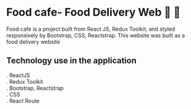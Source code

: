 # Food cafe- Food Delivery Web 🍕 🍔

Food cafe is a project built from React JS, Redux Toolkit, and styled responsively by Bootstrap, CSS, Reactstrap. This website was built as a food delivery website 



## Technology use in the application

. ReactJS <br />
. Redux Toolkit <br />
. Bootstrap, Reactstrap <br />
. CSS <br />
. React Route
